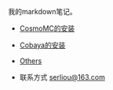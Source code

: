 我的markdown笔记。

+ [CosmoMC的安装](post/2020-03-24-CosmoMC.md)

+ [Cobaya的安装](post/2022-01-08-Cobaya.md)

+ [Others](post/2022-01-09-Others.md)

+ 联系方式 serliou@163.com
